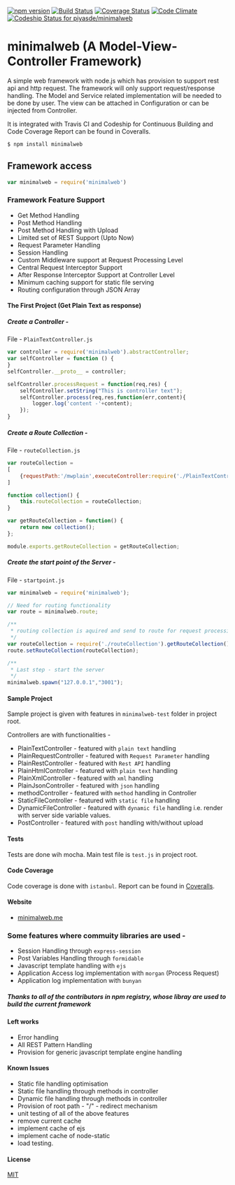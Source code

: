 [![npm version](https://badge.fury.io/js/minimalweb.svg)](http://badge.fury.io/js/minimalweb)
[![Build Status](https://travis-ci.org/piyasde/minimalweb.svg?branch=master)](https://travis-ci.org/piyasde/minimalweb.svg?branch=master)
[![Coverage Status](https://coveralls.io/repos/piyasde/minimalweb/badge.svg?branch=master)](https://coveralls.io/r/piyasde/minimalweb?branch=master)
[![Code Climate](https://codeclimate.com/github/piyasde/minimalweb/badges/gpa.svg)](https://codeclimate.com/github/piyasde/minimalweb)
[ ![Codeship Status for piyasde/minimalweb](https://codeship.com/projects/27b39020-9126-0132-1525-6e434ff849c7/status?branch=master)](https://codeship.com/projects/61652)

# minimalweb (A Model-View-Controller Framework)   
A simple web framework with node.js which has provision to support rest api and http request. 
The framework will only support request/response handling. 
The Model and Service related implementation will be needed to be done by user. 
The view can be attached in Configuration or can be injected from Controller.

It is integrated with Travis CI and Codeship for Continuous Building and Code Coverage Report can be found in Coveralls. 

```sh
$ npm install minimalweb
```

## Framework access

```js
var minimalweb = require('minimalweb')
```

### Framework Feature Support

*   Get Method Handling
*   Post Method Handling
*   Post Method Handling with Upload
*   Limited set of REST Support (Upto Now)
*   Request Parameter Handling
*   Session Handling
*   Custom Middleware support at Request Processing Level
*   Central Request Interceptor Support
*   After Response Interceptor Support at Controller Level
*   Minimum caching support for static file serving
*   Routing configuration through JSON Array

#### The First Project (Get Plain Text as response)

##### Create a Controller -

File - `PlainTextController.js`

```js
var controller = require('minimalweb').abstractController;
var selfController = function () {
}
selfController.__proto__ = controller;

selfController.processRequest = function(req,res) {
	selfController.setString("This is controller text");
	selfController.process(req,res,function(err,content){
		logger.log('content -'+content);
	});
}
```

##### Create a Route Collection -

File - `routeCollection.js`

```js
var routeCollection =
[
	{requestPath:'/mwplain',executeController:require('./PlainTextController').getPlainTextController(),format:"plain"}
]

function collection() {
    this.routeCollection = routeCollection;
}

var getRouteCollection = function() {
	return new collection();
};

module.exports.getRouteCollection = getRouteCollection;
```
##### Create the start point of the Server -

File - `startpoint.js`

```js
var minimalweb = require('minimalweb');

// Need for routing functionality
var route = minimalweb.route;

/**
 * routing collection is aquired and send to route for request processing 	
 */
var routeCollection = require('./routeCollection').getRouteCollection().routeCollection;
route.setRouteCollection(routeCollection);

/**
 * Last step - start the server
 */
minimalweb.spawn("127.0.0.1","3001");
```
#### Sample Project

Sample project is given with features in `minimalweb-test` folder in project root.

Controllers are with functionalities -
*   PlainTextController        - featured with `plain text` handling
*   PlainRequestController     - featured with `Request Parameter` handling
*   PlainRestController        - featured with `Rest API` handling
*   PlainHtmlController        - featured with `plain text` handling
*   PlainXmlController         - featured with `xml` handling
*   PlainJsonController        - featured with `json` handling
*   methodController           - featured with `method` handling in Controller
*   StaticFileController       - featured with `static file` handling
*   DynamicFileController      - featured with `dynamic file` handling i.e. render with server side variable values.
*   PostController             - featured with `post` handling with/without upload

#### Tests

Tests are done wih mocha. Main test file is `test.js` in project root.

#### Code Coverage

Code coverage is done with `istanbul`. Report can be found in [Coveralls](https://coveralls.io/r/piyasde/minimalweb).

#### Website

*   [minimalweb.me](http://www.minimalweb.me)

### Some features where commuity libraries are used -
*   Session Handling through `express-session`
*   Post Variables Handling through `formidable`
*   Javascript template handling with `ejs`
*   Application Access log implementation with `morgan` (Process Request)
*   Application log implementation with `bunyan`

##### Thanks to all of the contributors in npm registry, whose libray are used to build the current framework

#### Left works
*   Error handling
*   All REST Pattern Handling 
*   Provision for generic javascript template engine handling

#### Known Issues
*   Static file handling optimisation
*   Static file handling through methods in controller
*   Dynamic file handling through methods in controller
*   Provision of root path - "/" - redirect mechanism
*   unit testing of all of the above features
*   remove current cache
*   implement cache of ejs
*   implement cache of node-static
*   load testing.

#### License

[MIT](https://github.com/piyasde/minimalweb/blob/master/LICENSE)

